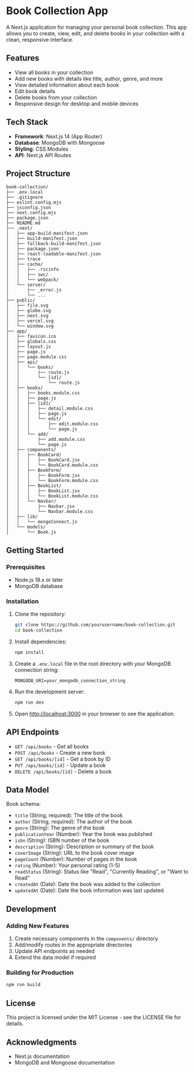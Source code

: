 # Book Collection App

A Next.js application for managing your personal book collection. This app allows you to create, view, edit, and delete books in your collection with a clean, responsive interface.

## Features

- View all books in your collection
- Add new books with details like title, author, genre, and more
- View detailed information about each book
- Edit book details
- Delete books from your collection
- Responsive design for desktop and mobile devices

## Tech Stack

- **Framework**: Next.js 14 (App Router)
- **Database**: MongoDB with Mongoose
- **Styling**: CSS Modules
- **API**: Next.js API Routes

## Project Structure

```
book-collection/
├── .env.local
├── .gitignore
├── eslint.config.mjs
├── jsconfig.json
├── next.config.mjs
├── package.json
├── README.md
├── .next/
│   ├── app-build-manifest.json
│   ├── build-manifest.json
│   ├── fallback-build-manifest.json
│   ├── package.json
│   ├── react-loadable-manifest.json
│   ├── trace
│   ├── cache/
│   │   ├── .rscinfo
│   │   ├── swc/
│   │   └── webpack/
│   └── server/
│       ├── _error.js
│       └── ...
├── public/
│   ├── file.svg
│   ├── globe.svg
│   ├── next.svg
│   ├── vercel.svg
│   └── window.svg
├── app/
│   ├── favicon.ico
│   ├── globals.css
│   ├── layout.js
│   ├── page.js
│   ├── page.module.css
│   ├── api/
│   │   └── books/
│   │       ├── route.js
│   │       └── [id]/
│   │           └── route.js
│   ├── books/
│   │   ├── books.module.css
│   │   ├── page.js
│   │   ├── [id]/
│   │   │   ├── detail.module.css
│   │   │   ├── page.js
│   │   │   └── edit/
│   │   │       ├── edit.module.css
│   │   │       └── page.js
│   │   └── add/
│   │       ├── add.module.css
│   │       └── page.js
│   ├── components/
│   │   ├── BookCard/
│   │   │   ├── BookCard.jsx
│   │   │   └── BookCard.module.css
│   │   ├── BookForm/
│   │   │   ├── BookForm.jsx
│   │   │   └── BookForm.module.css
│   │   ├── BookList/
│   │   │   ├── BookList.jsx
│   │   │   └── BookList.module.css
│   │   └── Navbar/
│   │       ├── Navbar.jsx
│   │       └── Navbar.module.css
│   ├── lib/
│   │   └── mongoConnect.js
│   └── models/
│       └── Book.js
```

## Getting Started

### Prerequisites

- Node.js 18.x or later
- MongoDB database

### Installation

1. Clone the repository:
   ```bash
   git clone https://github.com/yourusername/book-collection.git
   cd book-collection
   ```

2. Install dependencies:
   ```bash
   npm install
   ```

3. Create a `.env.local` file in the root directory with your MongoDB connection string:
   ```
   MONGODB_URI=your_mongodb_connection_string
   ```

4. Run the development server:
   ```bash
   npm run dev
   ```

5. Open [http://localhost:3000](http://localhost:3000) in your browser to see the application.

## API Endpoints

- `GET /api/books` - Get all books
- `POST /api/books` - Create a new book
- `GET /api/books/[id]` - Get a book by ID
- `PUT /api/books/[id]` - Update a book
- `DELETE /api/books/[id]` - Delete a book

## Data Model

Book schema:
- `title` (String, required): The title of the book
- `author` (String, required): The author of the book
- `genre` (String): The genre of the book
- `publicationYear` (Number): Year the book was published
- `isbn` (String): ISBN number of the book
- `description` (String): Description or summary of the book
- `coverImage` (String): URL to the book cover image
- `pageCount` (Number): Number of pages in the book
- `rating` (Number): Your personal rating (1-5)
- `readStatus` (String): Status like "Read", "Currently Reading", or "Want to Read"
- `createdAt` (Date): Date the book was added to the collection
- `updatedAt` (Date): Date the book information was last updated

## Development

### Adding New Features

1. Create necessary components in the `components/` directory
2. Add/modify routes in the appropriate directories
3. Update API endpoints as needed
4. Extend the data model if required

### Building for Production

```bash
npm run build
```

## License

This project is licensed under the MIT License - see the LICENSE file for details.

## Acknowledgments

- Next.js documentation
- MongoDB and Mongoose documentation
